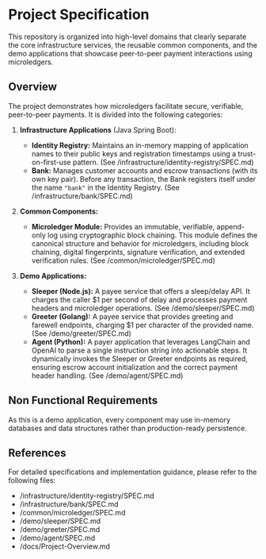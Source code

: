 # Project Specification

This repository is organized into high-level domains that clearly separate the core infrastructure services, the reusable common components, and the demo applications that showcase peer-to-peer payment interactions using microledgers.

## Overview

The project demonstrates how microledgers facilitate secure, verifiable, peer-to-peer payments. It is divided into the following categories:

1. **Infrastructure Applications** (Java Spring Boot):
   - **Identity Registry:** Maintains an in-memory mapping of application names to their public keys and registration timestamps using a trust-on-first-use pattern. (See /infrastructure/identity-registry/SPEC.md)
   - **Bank:** Manages customer accounts and escrow transactions (with its own key pair). Before any transaction, the Bank registers itself under the name `"bank"` in the Identity Registry. (See /infrastructure/bank/SPEC.md)

2. **Common Components:**
   - **Microledger Module:** Provides an immutable, verifiable, append-only log using cryptographic block chaining. This module defines the canonical structure and behavior for microledgers, including block chaining, digital fingerprints, signature verification, and extended verification rules. (See /common/microledger/SPEC.md)

3. **Demo Applications:**
   - **Sleeper (Node.js):** A payee service that offers a sleep/delay API. It charges the caller $1 per second of delay and processes payment headers and microledger operations. (See /demo/sleeper/SPEC.md)
   - **Greeter (Golang):** A payee service that provides greeting and farewell endpoints, charging $1 per character of the provided name. (See /demo/greeter/SPEC.md)
   - **Agent (Python):** A payer application that leverages LangChain and OpenAI to parse a single instruction string into actionable steps. It dynamically invokes the Sleeper or Greeter endpoints as required, ensuring escrow account initialization and the correct payment header handling. (See /demo/agent/SPEC.md)

## Non Functional Requirements

As this is a demo application, every component may use in-memory databases and data structures rather than production-ready persistence.

## References

For detailed specifications and implementation guidance, please refer to the following files:
- /infrastructure/identity-registry/SPEC.md
- /infrastructure/bank/SPEC.md
- /common/microledger/SPEC.md
- /demo/sleeper/SPEC.md
- /demo/greeter/SPEC.md
- /demo/agent/SPEC.md
- /docs/Project-Overview.md